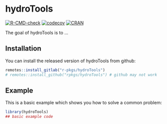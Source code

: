 
# hydroTools

<!-- badges: start -->
[![R-CMD-check](https://github.com/rpkgs/hydroTools/workflows/R-CMD-check/badge.svg)](https://github.com/rpkgs/hydroTools/actions)
[![codecov](https://codecov.io/gh/rpkgs/hydroTools/branch/master/graph/badge.svg)](https://codecov.io/gh/rpkgs/hydroTools)
[![CRAN](http://www.r-pkg.org/badges/version/hydroTools)](https://cran.r-project.org/package=hydroTools)
<!-- badges: end -->

The goal of hydroTools is to ...

## Installation

You can install the released version of hydroTools from github:

``` r
remotes::install_gitlab("r-pkgs/hydroTools")
# remotes::install_github("rpkgs/hydroTools") # github may not work
```

## Example

This is a basic example which shows you how to solve a common problem:

``` r
library(hydroTools)
## basic example code
```
